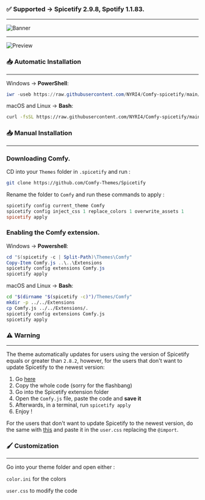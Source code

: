 ### ✅ Supported -> Spicetify 2.9.8, Spotify 1.1.83.
---

![Banner](https://comfy-themes.github.io/Spicetify/banner.png)

---

![Preview](https://comfy-themes.github.io/Spicetify/Comfy/assets/preview.png)

### 📥 Automatic Installation
---

Windows -> **PowerShell**:

```powershell
iwr -useb https://raw.githubusercontent.com/NYRI4/Comfy-spicetify/main/install.ps1 | iex
```

macOS and Linux -> **Bash**:

```bash
curl -fsSL https://raw.githubusercontent.com/NYRI4/Comfy-spicetify/main/install.sh | sh
```
### 📥 Manual Installation
---

### Downloading Comfy.
CD into your `Themes` folder in `.spicetify` and run :
```sh
git clone https://github.com/Comfy-Themes/Spicetify
```

Rename the folder to `Comfy` and run these commands to apply :
```powershell
spicetify config current_theme Comfy
spicetify config inject_css 1 replace_colors 1 overwrite_assets 1
spicetify apply
```

### Enabling the Comfy extension.

Windows -> **Powershell**:

```powershell
cd "$(spicetify -c | Split-Path)\Themes\Comfy"
Copy-Item Comfy.js ..\..\Extensions
spicetify config extensions Comfy.js
spicetify apply
```

macOS and Linux -> **Bash**:

```bash
cd "$(dirname "$(spicetify -c)")/Themes/Comfy"
mkdir -p ../../Extensions
cp Comfy.js ../../Extensions/.
spicetify config extensions Comfy.js
spicetify apply
```

### ⚠️️ Warning
---

The theme automatically updates for users using the version of Spicetify equals or greater than `2.8.2`, however, for the users that don't want to update Spicetify to the newest version:

1. Go [here](https://comfy-themes.github.io/Spicetify/Comfy/Comfy.js)
2. Copy the whole code (sorry for the flashbang)
3. Go into the Spicetify extension folder
4. Open the `Comfy.js` file, paste the code and **save it**
5. Afterwards, in a terminal, run `spicetify apply`
6. Enjoy !

For the users that don't want to update Spicetify to the newest version, do the same with [this](https://comfy-themes.github.io/Spicetify/Comfy/app.css) and paste it in the `user.css` replacing the `@import`.

### 🖌️ Customization

---

Go into your theme folder and open either :

`color.ini` for the colors

`user.css` to modify the code